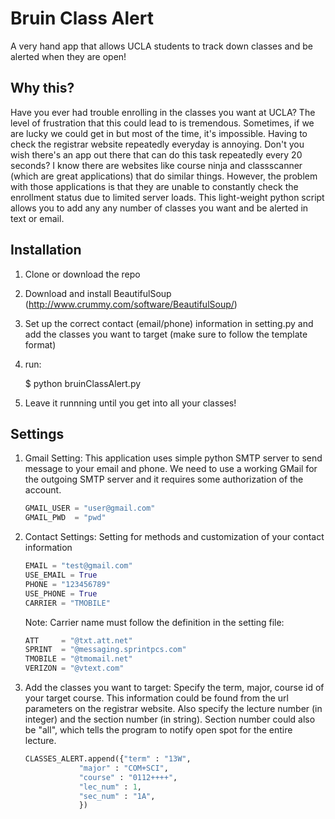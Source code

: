 Bruin Class Alert
================
A very hand app that allows UCLA students to track down classes and be alerted when they are open!

Why this?
------------
Have you ever had trouble enrolling in the classes you want at UCLA? The level of frustration that this could lead to is tremendous. Sometimes, if we are lucky we could get in but most of the time, it's impossible. Having to check the registrar website repeatedly everyday is annoying. Don't you wish there's an app out there that can do this task repeatedly every 20 seconds? I know there are websites like course ninja and classscanner (which are great applications) that do similar things. However, the problem with those applications is that they are unable to constantly check the enrollment status due to limited server loads. This light-weight python script allows you to  add any any number of classes you want and be alerted in text or email.



Installation
------------
1.  Clone or download the repo

2.  Download and install BeautifulSoup (http://www.crummy.com/software/BeautifulSoup/)

3.  Set up the correct contact (email/phone) information in setting.py and add the classes you want to target (make sure to follow the template format)

4.  run:

    $ python bruinClassAlert.py
    
5.  Leave it runnning until you get into all your classes!

Settings
------------
1.  Gmail Setting: This application uses simple python SMTP server to send message to your email and phone. We need to use a working GMail for the outgoing SMTP server and it requires some authorization of the account.

    ```python
    GMAIL_USER = "user@gmail.com"
    GMAIL_PWD  = "pwd"

    ```
2.  Contact Settings: Setting for methods and customization of your contact information
    
    ```python
    EMAIL = "test@gmail.com"
    USE_EMAIL = True
    PHONE = "123456789"
    USE_PHONE = True
    CARRIER = "TMOBILE"

    ```
    Note: Carrier name must follow the definition in the setting file: 
    
    ```python
    ATT     = "@txt.att.net"
    SPRINT  = "@messaging.sprintpcs.com"
    TMOBILE = "@tmomail.net"
    VERIZON = "@vtext.com"
    ```

3.  Add the classes you want to target: Specify the term, major, course id of your target course. This information could be found from the url parameters on the registrar website. Also specify the lecture number (in integer) and the section number (in string). Section number could also be "all", which tells the program to notify open spot for the entire lecture.

    
    ```python
    CLASSES_ALERT.append({"term" : "13W",
                "major" : "COM+SCI",
                "course" : "0112++++",
                "lec_num" : 1,
                "sec_num" : "1A",
                })
    ```

